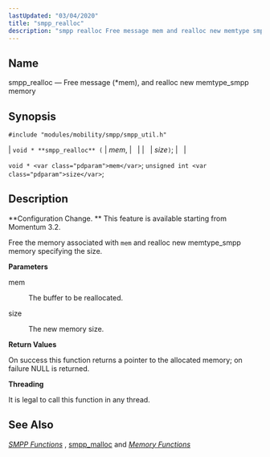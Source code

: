 ```yaml
---
lastUpdated: "03/04/2020"
title: "smpp_realloc"
description: "smpp realloc Free message mem and realloc new memtype smpp memory void smpp realloc mem size void mem unsigned int size Configuration Change This feature is available starting from Momentum 3 2 Free the memory associated with mem and realloc new memtype smpp memory specifying the size mem The buffer..."
---
```


<a name="apis.smpp_realloc"></a> 
## Name

smpp_realloc — Free message (*mem), and realloc new memtype_smpp memory

## Synopsis

`#include "modules/mobility/smpp/smpp_util.h"`

| `void * **smpp_realloc** (` | <var class="pdparam">mem</var>, |   |
|   | <var class="pdparam">size</var>`)`; |   |

`void * <var class="pdparam">mem</var>`;
`unsigned int <var class="pdparam">size</var>`;<a name="idp61524000"></a> 
## Description

**Configuration Change. ** This feature is available starting from Momentum 3.2.

Free the memory associated with `mem` and realloc new memtype_smpp memory specifying the size.

**<a name="idp61527360"></a> Parameters**

<dl class="variablelist">

<dt>mem</dt>

<dd>

The buffer to be reallocated.

</dd>

<dt>size</dt>

<dd>

The new memory size.

</dd>

</dl>

**<a name="idp61531920"></a> Return Values**

On success this function returns a pointer to the allocated memory; on failure NULL is returned.

**<a name="idp61532912"></a> Threading**

It is legal to call this function in any thread.

<a name="idp61534016"></a> 
## See Also

[*SMPP Functions*](/momentum/3/3-api/smpp) , [smpp_malloc](/momentum/3/3-api/apis-smpp-malloc) and [*Memory Functions*](/momentum/3/3-api/3-api-memory)